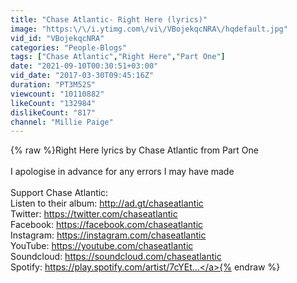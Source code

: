 ```yaml
---
title: "Chase Atlantic- Right Here (lyrics)"
image: "https:\/\/i.ytimg.com\/vi\/VBojekqcNRA\/hqdefault.jpg"
vid_id: "VBojekqcNRA"
categories: "People-Blogs"
tags: ["Chase Atlantic","Right Here","Part One"]
date: "2021-09-10T00:30:51+03:00"
vid_date: "2017-03-30T09:45:16Z"
duration: "PT3M52S"
viewcount: "10110882"
likeCount: "132984"
dislikeCount: "817"
channel: "Millie Paige"
---
```

{% raw %}Right Here lyrics by Chase Atlantic from Part One<br /><br />I apologise in advance for any errors I may have made<br /><br />Support Chase Atlantic:<br />Listen to their album:  <a rel="nofollow" target="blank" href="http://ad.gt/chaseatlantic">http://ad.gt/chaseatlantic</a><br />Twitter: <a rel="nofollow" target="blank" href="https://twitter.com/chaseatlantic">https://twitter.com/chaseatlantic</a> <br />Facebook: <a rel="nofollow" target="blank" href="https://facebook.com/chaseatlantic">https://facebook.com/chaseatlantic</a> <br />Instagram: <a rel="nofollow" target="blank" href="https://instagram.com/chaseatlantic">https://instagram.com/chaseatlantic</a> <br />YouTube: <a rel="nofollow" target="blank" href="https://youtube.com/chaseatlantic">https://youtube.com/chaseatlantic</a><br />Soundcloud: <a rel="nofollow" target="blank" href="https://soundcloud.com/chaseatlantic">https://soundcloud.com/chaseatlantic</a> <br />Spotify: <a rel="nofollow" target="blank" href="https://play.spotify.com/artist/7cYEt...">https://play.spotify.com/artist/7cYEt...</a>{% endraw %}
